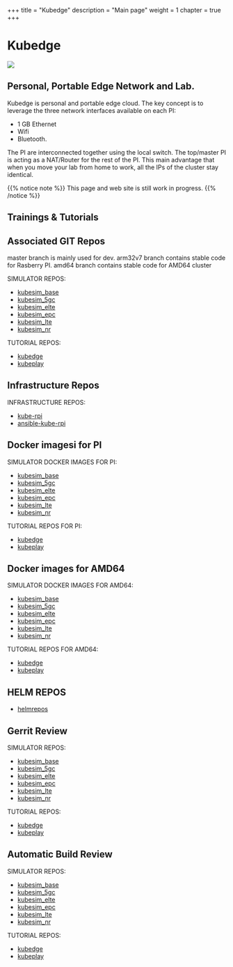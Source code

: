 +++
title = "Kubedge"
description = "Main page"
weight = 1
chapter = true
+++

# Kubedge

![](/images/raspberrypi/IMG_0339.JPG)

## Personal, Portable Edge Network and Lab.

Kubedge is personal and portable edge cloud. The
key concept is to leverage the three
network interfaces available on each PI:

- 1 GB Ethernet
- Wifi
- Bluetooth.

The PI are interconnected together using the local
switch. The top/master PI is acting as a NAT/Router
for the rest of the PI. This main advantage that
when you move your lab from home to work, all the IPs
of the cluster stay identical.

{{% notice note %}}
This page and web site is still work in progress.
{{% /notice %}}

## Trainings & Tutorials


## Associated GIT Repos

master branch is mainly used for dev.
arm32v7 branch contains stable code for Rasberry PI.
amd64 branch contains stable code for AMD64 cluster

SIMULATOR REPOS:

- [kubesim_base](https://github.com/kubedge/kubesim_base)
- [kubesim_5gc](https://github.com/kubedge/kubesim_5gc)
- [kubesim_elte](https://github.com/kubedge/kubesim_elte)
- [kubesim_epc](https://github.com/kubedge/kubesim_epc)
- [kubesim_lte](https://github.com/kubedge/kubesim_lte)
- [kubesim_nr](https://github.com/kubedge/kubesim_nr)

TUTORIAL REPOS:

- [kubedge](https://github.com/kubedge/kubedge)
- [kubeplay](https://github.com/kubedge/kubeplay)

## Infrastructure Repos

INFRASTRUCTURE REPOS:

- [kube-rpi](https://github.com/kubedge/kube-rpi)
- [ansible-kube-rpi](https://github.com/kubedge/ansible-kube-rpi)

## Docker imagesi for PI

SIMULATOR DOCKER IMAGES FOR PI:

- [kubesim_base](https://hub.docker.com/r/hack4easy/kubesim_base-arm32v7)
- [kubesim_5gc](https://hub.docker.com/r/hack4easy/kubesim_5gc-arm32v7)
- [kubesim_elte](https://hub.docker.com/r/hack4easy/kubesim_elte-arm32v7)
- [kubesim_epc](https://hub.docker.com/r/hack4easy/kubesim_epc-arm32v7)
- [kubesim_lte](https://hub.docker.com/r/hack4easy/kubesim_lte-arm32v7)
- [kubesim_nr](https://hub.docker.com/r/hack4easy/kubesim_nr-arm32v7)

TUTORIAL REPOS FOR PI:

- [kubedge](https://hub.docker.com/r/kubedge1/kubedge-arm32v7)
- [kubeplay](https://hub.docker.com/r/kubedge1/kubeplay-arm32v7)

## Docker images for AMD64

SIMULATOR DOCKER IMAGES FOR AMD64:

- [kubesim_base](https://hub.docker.com/r/hack4easy/kubesim_base-amd64)
- [kubesim_5gc](https://hub.docker.com/r/hack4easy/kubesim_5gc-amd64)
- [kubesim_elte](https://hub.docker.com/r/hack4easy/kubesim_elte-amd64)
- [kubesim_epc](https://hub.docker.com/r/hack4easy/kubesim_epc-amd64)
- [kubesim_lte](https://hub.docker.com/r/hack4easy/kubesim_lte-amd64)
- [kubesim_nr](https://hub.docker.com/r/hack4easy/kubesim_nr-amd64)

TUTORIAL REPOS FOR AMD64:

- [kubedge](https://hub.docker.com/r/kubedge1/kubedge-amd64)
- [kubeplay](https://hub.docker.com/r/kubedge1/kubeplay-amd64)


## HELM REPOS

- [helmrepos](https://github.com/kubedge/helmrepos)

## Gerrit Review

SIMULATOR REPOS:

- [kubesim_base](https://review.gerrithub.io/#/admin/projects/kubedge/kubesim_base)
- [kubesim_5gc](https://review.gerrithub.io/#/admin/projects/kubedge/kubesim_5gc)
- [kubesim_elte](https://review.gerrithub.io/#/admin/projects/kubedge/kubesim_elte)
- [kubesim_epc](https://review.gerrithub.io/#/admin/projects/kubedge/kubesim_epc)
- [kubesim_lte](https://review.gerrithub.io/#/admin/projects/kubedge/kubesim_lte)
- [kubesim_nr](https://review.gerrithub.io/#/admin/projects/kubedge/kubesim_nr)

TUTORIAL REPOS:

- [kubedge](https://review.gerrithub.io/#/admin/projects/kubedge/kubedge)
- [kubeplay](https://review.gerrithub.io/#/admin/projects/kubedge/kubeplay)

## Automatic Build Review

SIMULATOR REPOS:

- [kubesim_base](https://travis-ci.com/kubedge/kubesim_base)
- [kubesim_5gc](https://travis-ci.com/kubedge/kubesim_5gc)
- [kubesim_elte](https://travis-ci.com/kubedge/kubesim_elte)
- [kubesim_epc](https://travis-ci.com/kubedge/kubesim_epc)
- [kubesim_lte](https://travis-ci.com/kubedge/kubesim_lte)
- [kubesim_nr](https://travis-ci.com/kubedge/kubesim_nr)

TUTORIAL REPOS:

- [kubedge](https://travis-ci.com/kubedge/kubedge)
- [kubeplay](https://travis-ci.com/kubedge/kubeplay)

